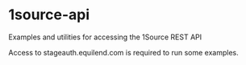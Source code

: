 # 1source-api
Examples and utilities for accessing the 1Source REST API

Access to stageauth.equilend.com is required to run some examples.
